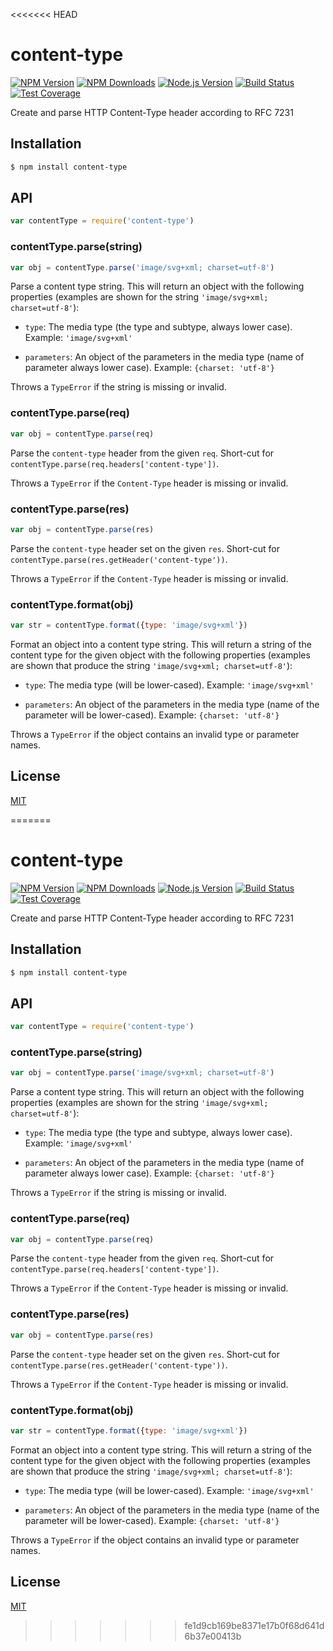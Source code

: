 <<<<<<< HEAD
# content-type

[![NPM Version][npm-image]][npm-url]
[![NPM Downloads][downloads-image]][downloads-url]
[![Node.js Version][node-version-image]][node-version-url]
[![Build Status][travis-image]][travis-url]
[![Test Coverage][coveralls-image]][coveralls-url]

Create and parse HTTP Content-Type header according to RFC 7231

## Installation

```sh
$ npm install content-type
```

## API

```js
var contentType = require('content-type')
```

### contentType.parse(string)

```js
var obj = contentType.parse('image/svg+xml; charset=utf-8')
```

Parse a content type string. This will return an object with the following
properties (examples are shown for the string `'image/svg+xml; charset=utf-8'`):

 - `type`: The media type (the type and subtype, always lower case).
   Example: `'image/svg+xml'`

 - `parameters`: An object of the parameters in the media type (name of parameter
   always lower case). Example: `{charset: 'utf-8'}`

Throws a `TypeError` if the string is missing or invalid.

### contentType.parse(req)

```js
var obj = contentType.parse(req)
```

Parse the `content-type` header from the given `req`. Short-cut for
`contentType.parse(req.headers['content-type'])`.

Throws a `TypeError` if the `Content-Type` header is missing or invalid.

### contentType.parse(res)

```js
var obj = contentType.parse(res)
```

Parse the `content-type` header set on the given `res`. Short-cut for
`contentType.parse(res.getHeader('content-type'))`.

Throws a `TypeError` if the `Content-Type` header is missing or invalid.

### contentType.format(obj)

```js
var str = contentType.format({type: 'image/svg+xml'})
```

Format an object into a content type string. This will return a string of the
content type for the given object with the following properties (examples are
shown that produce the string `'image/svg+xml; charset=utf-8'`):

 - `type`: The media type (will be lower-cased). Example: `'image/svg+xml'`

 - `parameters`: An object of the parameters in the media type (name of the
   parameter will be lower-cased). Example: `{charset: 'utf-8'}`

Throws a `TypeError` if the object contains an invalid type or parameter names.

## License

[MIT](LICENSE)

[npm-image]: https://img.shields.io/npm/v/content-type.svg
[npm-url]: https://npmjs.org/package/content-type
[node-version-image]: https://img.shields.io/node/v/content-type.svg
[node-version-url]: http://nodejs.org/download/
[travis-image]: https://img.shields.io/travis/jshttp/content-type/master.svg
[travis-url]: https://travis-ci.org/jshttp/content-type
[coveralls-image]: https://img.shields.io/coveralls/jshttp/content-type/master.svg
[coveralls-url]: https://coveralls.io/r/jshttp/content-type
[downloads-image]: https://img.shields.io/npm/dm/content-type.svg
[downloads-url]: https://npmjs.org/package/content-type
=======
# content-type

[![NPM Version][npm-image]][npm-url]
[![NPM Downloads][downloads-image]][downloads-url]
[![Node.js Version][node-version-image]][node-version-url]
[![Build Status][travis-image]][travis-url]
[![Test Coverage][coveralls-image]][coveralls-url]

Create and parse HTTP Content-Type header according to RFC 7231

## Installation

```sh
$ npm install content-type
```

## API

```js
var contentType = require('content-type')
```

### contentType.parse(string)

```js
var obj = contentType.parse('image/svg+xml; charset=utf-8')
```

Parse a content type string. This will return an object with the following
properties (examples are shown for the string `'image/svg+xml; charset=utf-8'`):

 - `type`: The media type (the type and subtype, always lower case).
   Example: `'image/svg+xml'`

 - `parameters`: An object of the parameters in the media type (name of parameter
   always lower case). Example: `{charset: 'utf-8'}`

Throws a `TypeError` if the string is missing or invalid.

### contentType.parse(req)

```js
var obj = contentType.parse(req)
```

Parse the `content-type` header from the given `req`. Short-cut for
`contentType.parse(req.headers['content-type'])`.

Throws a `TypeError` if the `Content-Type` header is missing or invalid.

### contentType.parse(res)

```js
var obj = contentType.parse(res)
```

Parse the `content-type` header set on the given `res`. Short-cut for
`contentType.parse(res.getHeader('content-type'))`.

Throws a `TypeError` if the `Content-Type` header is missing or invalid.

### contentType.format(obj)

```js
var str = contentType.format({type: 'image/svg+xml'})
```

Format an object into a content type string. This will return a string of the
content type for the given object with the following properties (examples are
shown that produce the string `'image/svg+xml; charset=utf-8'`):

 - `type`: The media type (will be lower-cased). Example: `'image/svg+xml'`

 - `parameters`: An object of the parameters in the media type (name of the
   parameter will be lower-cased). Example: `{charset: 'utf-8'}`

Throws a `TypeError` if the object contains an invalid type or parameter names.

## License

[MIT](LICENSE)

[npm-image]: https://img.shields.io/npm/v/content-type.svg
[npm-url]: https://npmjs.org/package/content-type
[node-version-image]: https://img.shields.io/node/v/content-type.svg
[node-version-url]: http://nodejs.org/download/
[travis-image]: https://img.shields.io/travis/jshttp/content-type/master.svg
[travis-url]: https://travis-ci.org/jshttp/content-type
[coveralls-image]: https://img.shields.io/coveralls/jshttp/content-type/master.svg
[coveralls-url]: https://coveralls.io/r/jshttp/content-type
[downloads-image]: https://img.shields.io/npm/dm/content-type.svg
[downloads-url]: https://npmjs.org/package/content-type
>>>>>>> fe1d9cb169be8371e17b0f68d641d6b37e00413b
